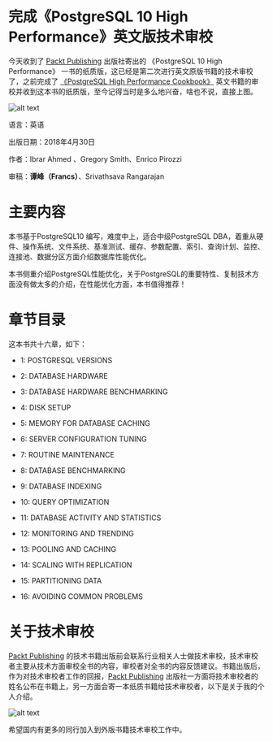 ﻿完成《PostgreSQL 10 High Performance》英文版技术审校
====================

今天收到了 [Packt Publishing][1] 出版社寄出的 《PostgreSQL 10 High Performance》 一书的纸质版，这已经是第二次进行英文原版书籍的技术审校了，之前完成了 [《PostgreSQL High Performance Cookbook》][2] 英文书籍的审校并收到这本书的纸质版，至今记得当时是多么地兴奋，啥也不说，直接上图。

![alt text](/picture/PostgreSQL10_High_Performance.png )

语言：英语

出版日期：2018年4月30日

作者：Ibrar Ahmed 、Gregory Smith、Enrico Pirozzi 

审稿：**谭峰（Francs）**、Srivathsava Rangarajan


# 主要内容

本书基于PostgreSQL10 编写，难度中上，适合中级PostgreSQL DBA，着重从硬件、操作系统、文件系统、基准测试、缓存、参数配置、索引、查询计划、监控、连接池、数据分区方面介绍数据库性能优化。

本书侧重介绍PostgreSQL性能优化，关于PostgreSQL的重要特性、复制技术方面没有做太多的介绍，在性能优化方面，本书值得推荐！

# 章节目录

这本书共十六章，如下：

* 1: POSTGRESQL VERSIONS

* 2: DATABASE HARDWARE

* 3: DATABASE HARDWARE BENCHMARKING

* 4: DISK SETUP

* 5: MEMORY FOR DATABASE CACHING

* 6: SERVER CONFIGURATION TUNING

* 7: ROUTINE MAINTENANCE

* 8: DATABASE BENCHMARKING

* 9: DATABASE INDEXING

* 10: QUERY OPTIMIZATION

* 11: DATABASE ACTIVITY AND STATISTICS

* 12: MONITORING AND TRENDING

* 13: POOLING AND CACHING

* 14: SCALING WITH REPLICATION

* 15: PARTITIONING DATA

* 16: AVOIDING COMMON PROBLEMS


# 关于技术审校

[Packt Publishing][1] 的技术书籍出版前会联系行业相关人士做技术审校，技术审校者主要从技术方面审校全书的内容，审校者对全书的内容反馈建议。书籍出版后，作为对技术审校者工作的回报，[Packt Publishing][1] 出版社一方面将技术审校者的姓名公布在书籍上，另一方面会寄一本纸质书籍给技术审校者，以下是关于我的个人介绍。

![alt text](/picture/reveiew_good.jpg )

希望国内有更多的同行加入到外版书籍技术审校工作中。

[1]:https://www.packtpub.com/
[2]:https://github.com/francs/PostgreSQL/blob/master/%E3%80%8APostgreSQL%20High%20Performance%20Cookbook%E3%80%8B.md
